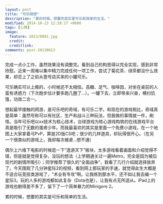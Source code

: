 ```yaml
---
layout: post
title: "可乐随想"
description: "累的时候，想要的其实是可乐和简单的生活。"
modified: 2014-10-23 12:28:17 +0800
tags: [心情]
image:
  feature: 2013/0801.jpg
  credit: 
  creditlink: 
comments: post-20130813
---
```


完成一点小工作，虽然效果没有调整完。看到自己的构思得以完全实现，感到非常欣慰。近来一周难以集中精力完成任何一项工作，尝试了菊花茶、绿茶都没什么效果，却恋上了之前从壹号店买来的小罐可乐。

可乐确实可以上瘾的，小时候还不太相信。高糖、足气、咖啡因，对坐在桌前的人蛮有诱惑力（下次跑步估计要多跑几圈了…）。一罐下去，立即带来兴奋，横扫饥饿，功效二合一。

想起最早接触的网游，是可乐吧的奇域，有可乐二字。和现在的游戏相比，奇域真是简单：虽然号称可以有社区、生产和战斗三种玩法，但我做的事情就一件，刷怪。当年可乐吧以xx技术为核心技术，台球游戏为核心游戏构筑的在线游戏平台真是吸引了无数的蛋疼少年。而我最喜欢的其实是里面一个免费小游戏，在一个地图上大家拿着弓PvP，算是2D版CS吧；很少的几样道具，却玩得很开心。（在另一个很类似的游戏上，我却每次被虐…想不通）

偶尔上六维下电影的时候逛一下“逸游天下”板块，太多游戏看着画面和介绍觉得不错，但是就是觉得复杂，没玩的想法（上学期通关过一遍Metro，完全是因为被后现代的剧情所吸引）；同学推荐了很久的“全面战争”，我看了几行介绍就选择放弃了。今天围观了几分钟星际2的视频，看到网上那玩家的手速，就觉得此生大概是不适合玩竞技类游戏了，“术业有专攻”啊。让我练到那水平，还不如让我去编一个星际3。玩的人多的游戏都如此复杂（Dota也是），让我有点无所适从。iPad上的游戏也删得差不多了，留下了一个简单暴力的Minigore 2。

累的时候，想要的其实是可乐和简单的生活。
